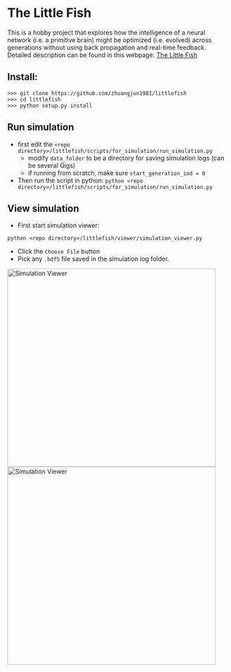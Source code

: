 # The Little Fish
This is a hobby project that explores how the intelligence of a neural network (i.e. a primitive brain) might be optimized (i.e. evolved) across generations without using back propagation and real-time feedback.   
Detailed description can be found in this webpage: [The Little Fish](https://sites.google.com/view/thelittlefish/home)

## Install:
```
>>> git clone https://github.com/zhuangjun1981/littlefish
>>> cd littlefish
>>> python setup.py install
```

## Run simulation
- first edit the `<repo directory>/littlefish/scripts/for_simulation/run_simulation.py`
  - modify `data_folder` to be a directory for saving simulation logs (can be several Gigs) 
  - if running from scratch, make sure `start_generation_ind = 0`
- Then run the script in python:
  ```python <repo directory>/littlefish/scripts/for_simulation/run_simulation.py```

## View simulation
- First start simulation viewer:
```
python <repo directory>/littlefish/viewer/simulation_viewer.py
```

- Click the `Choose File` button 
- Pick any `.hdf5` file saved in the simulation log folder.  

<img src="littlefish/scripts/for_webpage/media/simulation_viewer_unloaded.jpg" alt="Simulation Viewer" width="474" height="450"> <img src="littlefish/scripts/for_webpage/media/simulation_viewer_loaded.jpg" alt="Simulation Viewer" width="474" height="450">  

